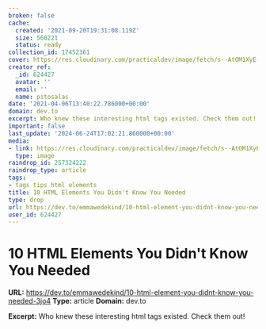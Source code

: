 ```yaml
---
broken: false
cache:
  created: '2021-09-20T19:31:08.119Z'
  size: 560221
  status: ready
collection_id: 17452361
cover: https://res.cloudinary.com/practicaldev/image/fetch/s--AtOM1XyE--/c_imagga_scale,f_auto,fl_progressive,h_500,q_auto,w_1000/https://cdn-images-1.medium.com/max/1600/1%2A8yz3hkO3ynHV2qYGARynJg.jpeg
creator_ref:
  _id: 624427
  avatar: ''
  email: ''
  name: pitosalas
date: '2021-04-06T13:40:22.786000+00:00'
domain: dev.to
excerpt: Who knew these interesting html tags existed. Check them out!
important: false
last_update: '2024-06-24T17:02:21.860000+00:00'
media:
- link: https://res.cloudinary.com/practicaldev/image/fetch/s--AtOM1XyE--/c_imagga_scale,f_auto,fl_progressive,h_500,q_auto,w_1000/https://cdn-images-1.medium.com/max/1600/1%2A8yz3hkO3ynHV2qYGARynJg.jpeg
  type: image
raindrop_id: 257324222
raindrop_type: article
tags:
- tags tips html elements
title: 10 HTML Elements You Didn't Know You Needed
type: drop
url: https://dev.to/emmawedekind/10-html-element-you-didnt-know-you-needed-3jo4
user_id: 624427
---
```


# 10 HTML Elements You Didn't Know You Needed

**URL:** https://dev.to/emmawedekind/10-html-element-you-didnt-know-you-needed-3jo4
**Type:** article
**Domain:** dev.to

**Excerpt:** Who knew these interesting html tags existed. Check them out!
